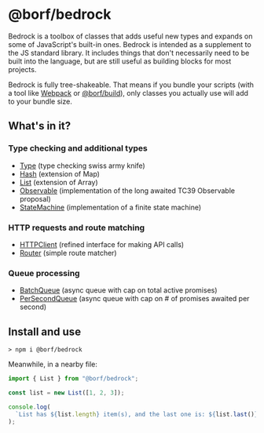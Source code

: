 # @borf/bedrock

Bedrock is a toolbox of classes that adds useful new types and expands on some of JavaScript's built-in ones. Bedrock is intended as a supplement to the JS standard library. It includes things that don't necessarily need to be built into the language, but are still useful as building blocks for most projects.

Bedrock is fully tree-shakeable. That means if you bundle your scripts (with a tool like [Webpack](https://webpack.js.org/) or [@borf/build]()), only classes you actually use will add to your bundle size.

## What's in it?

### Type checking and additional types

- [Type](./src/Type/README.md) (type checking swiss army knife)
- [Hash](./src/Hash/README.md) (extension of Map)
- [List](./srcList/README.md) (extension of Array)
- [Observable](./src/Observable/README.md) (implementation of the long awaited TC39 Observable proposal)
- [StateMachine](./src/StateMachine/README.md) (implementation of a finite state machine)

### HTTP requests and route matching

- [HTTPClient](./src/HTTPClient/README.md) (refined interface for making API calls)
- [Router](./src/Router/README.md) (simple route matcher)

### Queue processing

- [BatchQueue](./src/BatchQueue/README.md) (async queue with cap on total active promises)
- [PerSecondQueue](./src/PerSecondQueue/README.md) (async queue with cap on # of promises awaited per second)

## Install and use

```
> npm i @borf/bedrock
```

Meanwhile, in a nearby file:

```js
import { List } from "@borf/bedrock";

const list = new List([1, 2, 3]);

console.log(
  `List has ${list.length} item(s), and the last one is: ${list.last()}`
);
```
